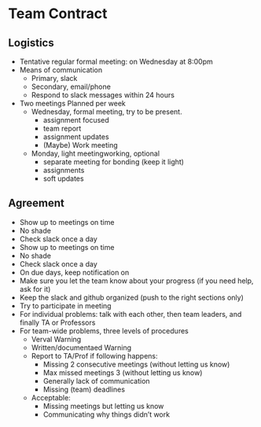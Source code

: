 # Team Contract

## Logistics
* Tentative regular formal meeting: on Wednesday at 8:00pm
* Means of communication
    * Primary, slack
    * Secondary, email/phone
    * Respond to slack messages within 24 hours
* Two meetings Planned per week
    * Wednesday, formal meeting, try to be present.
        * assignment focused
        * team report
        * assignment updates
        * (Maybe) Work meeting
    * Monday, light meetingworking, optional
        * separate meeting for bonding (keep it light)
        * assignments
        * soft updates



## Agreement
* Show up to meetings on time
* No shade
* Check slack once a day
* Show up to meetings on time
* No shade
* Check slack once a day
* On due days, keep notification on
* Make sure you let the team know about your progress (if you need help, ask for it)
* Keep the slack and github organized (push to the right sections only)
* Try to participate in meeting
* For individual problems: talk with each other, then team leaders, and finally TA or Professors
* For team-wide problems, three levels of procedures
    * Verval Warning
    * Written/documentaed Warning
    * Report to TA/Prof if following happens:
        * Missing 2 consecutive meetings (without letting us know)
        * Max missed meetings 3 (without letting us know)
        * Generally lack of communication
        * Missing (team) deadlines
    * Acceptable:
        * Missing meetings but letting us know
        * Communicating why things didn’t work


